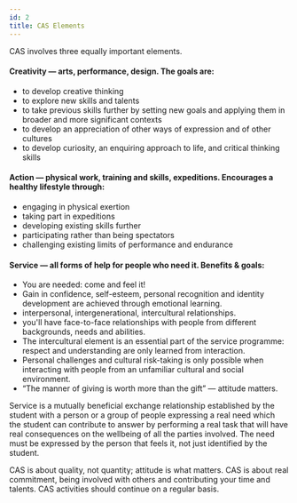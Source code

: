```yaml
---
id: 2
title: CAS Elements
---
```


CAS involves three equally important elements.

#### Creativity — arts, performance, design. The goals are:

- to develop creative thinking
- to explore new skills and talents
- to take previous skills further by setting new goals and applying them in broader and more significant contexts
- to develop an appreciation of other ways of expression and of other cultures
- to develop curiosity, an enquiring approach to life, and critical thinking skills

#### Action — physical work, training and skills, expeditions. Encourages a healthy lifestyle through:

- engaging in physical exertion
- taking part in expeditions
- developing existing skills further
- participating rather than being spectators
- challenging existing limits of performance and endurance
 
#### Service — all forms of help for people who need it. Benefits & goals:

- You are needed: come and feel it!
- Gain in confidence, self-esteem, personal recognition and identity development are achieved through emotional learning.
- interpersonal, intergenerational, intercultural relationships.
- you'll have face-to-face relationships with people from different backgrounds, needs and abilities.
- The intercultural element is an essential part of the service programme: respect and understanding are only learned from interaction.
- Personal challenges and cultural risk-taking is only possible when interacting with people from an unfamiliar cultural and social environment.
- “The manner of giving is worth more than the gift” — attitude matters.

Service is a mutually beneficial exchange relationship established by the student with a person or a group of people expressing a real need which the student can contribute to answer by performing a real task that will have real consequences on the wellbeing of all the parties involved. The need must be expressed by the person that feels it, not just identified by the student.



CAS is about quality, not quantity; attitude is what matters. CAS is about real commitment, being involved with others and contributing your time and talents. CAS activities should continue on a regular basis.
